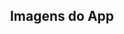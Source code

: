 <h2 align="center">Imagens do App</h2>

<div align="center">
  <image source="./home1.png"></image>
</div>

<div align="center">
  <image source="./home2.png"></image>
</div>

<div align="center">
  <image source="./login.png"></image>
</div>
